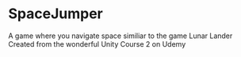 # SpaceJumper
A game where you navigate space similiar to the game Lunar Lander
Created from the wonderful Unity Course 2 on Udemy
